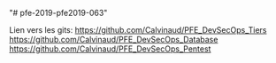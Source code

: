 "# pfe-2019-pfe2019-063"

Lien vers les gits:
https://github.com/Calvinaud/PFE_DevSecOps_Tiers
https://github.com/Calvinaud/PFE_DevSecOps_Database
https://github.com/Calvinaud/PFE_DevSecOps_Pentest